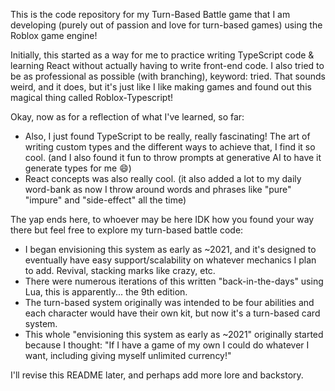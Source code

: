 This is the code repository for my Turn-Based Battle game that I am developing (purely out of passion and love for turn-based games) using the Roblox game engine!

Initially, this started as a way for me to practice writing TypeScript code & learning React without actually having to write front-end code.
I also tried to be as professional as possible (with branching), keyword: tried.
That sounds weird, and it does, but it's just like I like making games and found out this magical thing called Roblox-Typescript!


Okay, now as for a reflection of what I've learned, so far:
- Also, I just found TypeScript to be really, really fascinating! The art of writing custom types and the different ways to achieve that, I find it so cool. (and I also found it fun to throw prompts at generative AI to have it generate types for me 😄)
- React concepts was also really cool. (it also added a lot to my daily word-bank as now I throw around words and phrases like "pure" "impure" and "side-effect" all the time)


The yap ends here, to whoever may be here IDK how you found your way there but feel free to explore my turn-based battle code:
- I began envisioning this system as early as ~2021, and it's designed to eventually have easy support/scalability on whatever mechanics I plan to add. Revival, stacking marks like crazy, etc.
- There were numerous iterations of this written "back-in-the-days" using Lua, this is apparently... the 9th edition.
- The turn-based system originally was intended to be four abilities and each character would have their own kit, but now it's a turn-based card system.
- This whole "envisioning this system as early as ~2021" originally started because I thought: "If I have a game of my own I could do whatever I want, including giving myself unlimited currency!"


I'll revise this README later, and perhaps add more lore and backstory.
